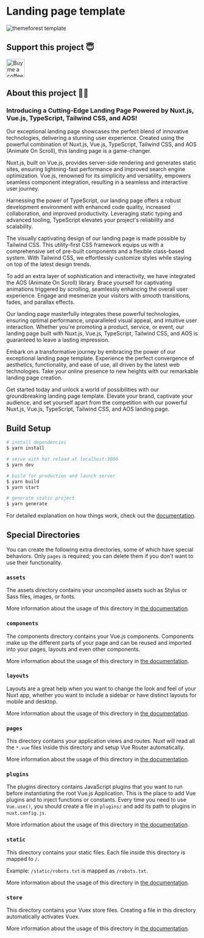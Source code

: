 # Landing page template

![themeforest template](https://github.com/hakimov-dev/landing-template/assets/83240328/e09b9efb-732a-4d38-a409-d145eab7992b)

## Support this project 😇

<a href="https://www.buymeacoffee.com/hakimovDev">
  <img height="48px" src="https://github.com/hakimov-dev/landing-template/assets/83240328/aae487ea-d4c8-423a-b9d6-05ed0efe35a6" alt="Buy me a coffee"/>
</a>


## About this project 👨‍💻

### Introducing a Cutting-Edge Landing Page Powered by Nuxt.js, Vue.js, TypeScript, Tailwind CSS, and AOS!

Our exceptional landing page showcases the perfect blend of innovative technologies, delivering a stunning user experience. Created using the powerful combination of Nuxt.js, Vue.js, TypeScript, Tailwind CSS, and AOS (Animate On Scroll), this landing page is a game-changer.

Nuxt.js, built on Vue.js, provides server-side rendering and generates static sites, ensuring lightning-fast performance and improved search engine optimization. Vue.js, renowned for its simplicity and versatility, empowers seamless component integration, resulting in a seamless and interactive user journey.

Harnessing the power of TypeScript, our landing page offers a robust development environment with enhanced code quality, increased collaboration, and improved productivity. Leveraging static typing and advanced tooling, TypeScript elevates your project's reliability and scalability.

The visually captivating design of our landing page is made possible by Tailwind CSS. This utility-first CSS framework equips us with a comprehensive set of pre-built components and a flexible class-based system. With Tailwind CSS, we effortlessly customize styles while staying on top of the latest design trends.

To add an extra layer of sophistication and interactivity, we have integrated the AOS (Animate On Scroll) library. Brace yourself for captivating animations triggered by scrolling, seamlessly enhancing the overall user experience. Engage and mesmerize your visitors with smooth transitions, fades, and parallax effects.

Our landing page masterfully integrates these powerful technologies, ensuring optimal performance, unparalleled visual appeal, and intuitive user interaction. Whether you're promoting a product, service, or event, our landing page built with Nuxt.js, Vue.js, TypeScript, Tailwind CSS, and AOS is guaranteed to leave a lasting impression.

Embark on a transformative journey by embracing the power of our exceptional landing page template. Experience the perfect convergence of aesthetics, functionality, and ease of use, all driven by the latest web technologies. Take your online presence to new heights with our remarkable landing page creation.

Get started today and unlock a world of possibilities with our groundbreaking landing page template. Elevate your brand, captivate your audience, and set yourself apart from the competition with our powerful Nuxt.js, Vue.js, TypeScript, Tailwind CSS, and AOS landing page.

## Build Setup

```bash
# install dependencies
$ yarn install

# serve with hot reload at localhost:3000
$ yarn dev

# build for production and launch server
$ yarn build
$ yarn start

# generate static project
$ yarn generate
```

For detailed explanation on how things work, check out the [documentation](https://nuxtjs.org).

## Special Directories

You can create the following extra directories, some of which have special behaviors. Only `pages` is required; you can delete them if you don't want to use their functionality.

### `assets`

The assets directory contains your uncompiled assets such as Stylus or Sass files, images, or fonts.

More information about the usage of this directory in [the documentation](https://nuxtjs.org/docs/2.x/directory-structure/assets).

### `components`

The components directory contains your Vue.js components. Components make up the different parts of your page and can be reused and imported into your pages, layouts and even other components.

More information about the usage of this directory in [the documentation](https://nuxtjs.org/docs/2.x/directory-structure/components).

### `layouts`

Layouts are a great help when you want to change the look and feel of your Nuxt app, whether you want to include a sidebar or have distinct layouts for mobile and desktop.

More information about the usage of this directory in [the documentation](https://nuxtjs.org/docs/2.x/directory-structure/layouts).


### `pages`

This directory contains your application views and routes. Nuxt will read all the `*.vue` files inside this directory and setup Vue Router automatically.

More information about the usage of this directory in [the documentation](https://nuxtjs.org/docs/2.x/get-started/routing).

### `plugins`

The plugins directory contains JavaScript plugins that you want to run before instantiating the root Vue.js Application. This is the place to add Vue plugins and to inject functions or constants. Every time you need to use `Vue.use()`, you should create a file in `plugins/` and add its path to plugins in `nuxt.config.js`.

More information about the usage of this directory in [the documentation](https://nuxtjs.org/docs/2.x/directory-structure/plugins).

### `static`

This directory contains your static files. Each file inside this directory is mapped to `/`.

Example: `/static/robots.txt` is mapped as `/robots.txt`.

More information about the usage of this directory in [the documentation](https://nuxtjs.org/docs/2.x/directory-structure/static).

### `store`

This directory contains your Vuex store files. Creating a file in this directory automatically activates Vuex.

More information about the usage of this directory in [the documentation](https://nuxtjs.org/docs/2.x/directory-structure/store).
